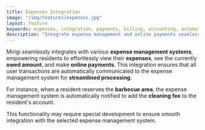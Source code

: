 ```yaml
---
title: Expenses Integration
image: "/img/features/expenses.jpg"
layout: feature
keywords: expenses, integration, payments, billing, accounting, automation
description: "Integrate expense management and online payments seamlessly with Mirigi for streamlined billing and accounting."
---
```


Mirigi seamlessly integrates with various **expense management systems**, empowering residents to effortlessly view their **expenses**, see the currently **owed amount**, and make **online payments**. This integration ensures that all user transactions are automatically communicated to the expense management system for **streamlined processing**.

For instance, when a resident reserves the **barbecue area**, the expense management system is automatically notified to add the **cleaning fee** to the resident's account. 

This functionality may require special development to ensure smooth integration with the selected expense management system.



